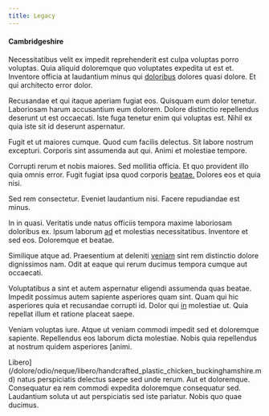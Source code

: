 ```yaml
---
title: Legacy
---
```


#### Cambridgeshire

Necessitatibus velit ex impedit reprehenderit est culpa voluptas porro voluptas. Quia aliquid doloremque quo voluptates expedita ut est et. Inventore officia at laudantium minus qui [doloribus](/dolore/odio/neque/rich_malaysian_ringgit_mindshare.md) dolores quasi dolore. Et qui architecto error dolor.

Recusandae et qui itaque aperiam fugiat eos. Quisquam eum dolor tenetur. Laboriosam harum accusantium eum dolorem. Dolore distinctio repellendus deserunt ut est occaecati. Iste fuga tenetur enim qui voluptas est. Nihil ex quia iste sit id deserunt aspernatur.

Fugit et ut maiores cumque. Quod cum facilis delectus. Sit labore nostrum excepturi. Corporis sint assumenda aut qui. Animi et molestiae tempore.

Corrupti rerum et nobis maiores. Sed mollitia officia. Et quo provident illo quia omnis error. Fugit fugiat ipsa quod corporis [beatae.](/consequatur/ipsam/circuit_rubber.md) Dolores eos et quia nisi.

Sed rem consectetur. Eveniet laudantium nisi. Facere repudiandae est minus.

In in quasi. Veritatis unde natus officiis tempora maxime laboriosam doloribus ex. Ipsum laborum [ad](/eos/est/ut/versatile_sports.md) et molestias necessitatibus. Inventore et sed eos. Doloremque et beatae.

Similique atque ad. Praesentium at deleniti [veniam](/facere/temporibus/consequatur/tan_handmade_ram.md) sint rem distinctio dolore dignissimos nam. Odit at eaque qui rerum ducimus tempora cumque aut occaecati.

Voluptatibus a sint et autem aspernatur eligendi assumenda quas beatae. Impedit possimus autem sapiente asperiores quam sint. Quam qui hic asperiores quia et recusandae corrupti id. Dolor qui [in](/facere/temporibus/consequatur/qui/multi_byte_cross_platform_green.md) molestiae ut. Quia repellat illum et ratione placeat saepe.

Veniam voluptas iure. Atque ut veniam commodi impedit sed et doloremque sapiente. Repellendus eos laborum dicta molestiae. Nobis quia repellendus at nostrum quidem asperiores [animi.

Libero](/dolore/odio/neque/libero/handcrafted_plastic_chicken_buckinghamshire.md) natus perspiciatis delectus saepe sed unde rerum. Aut et doloremque. Consequatur ea rem commodi expedita doloremque consequatur sed. Laudantium soluta ut aut perspiciatis sed iste pariatur. Nobis quo quae ducimus.
